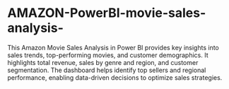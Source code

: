 # AMAZON-PowerBI-movie-sales-analysis-
This Amazon Movie Sales Analysis in Power BI provides key insights into sales trends, top-performing movies, and customer demographics. It highlights total revenue, sales by genre and region, and customer segmentation. The dashboard helps identify top sellers and regional performance, enabling data-driven decisions to optimize sales strategies.

